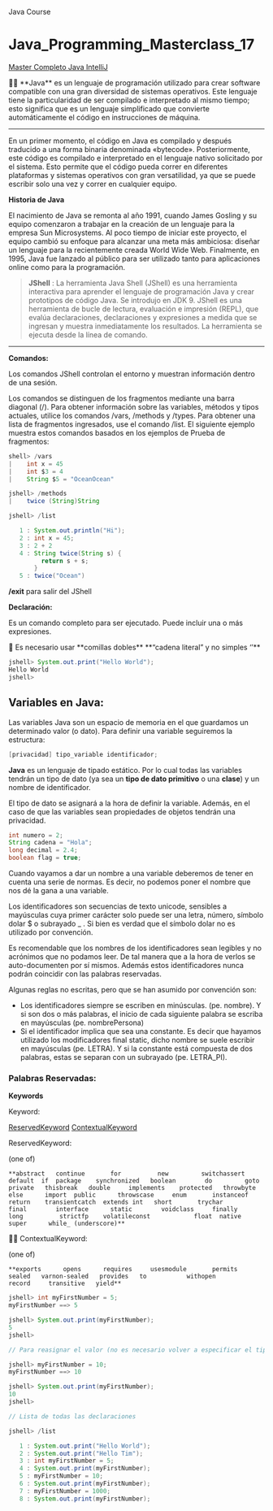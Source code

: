 
Java Course
# Java_Programming_Masterclass_17

[Master Completo Java IntelliJ](https://www.notion.so/Master-Completo-Java-IntelliJ-37f662702e6a4fb58b89cd6f550bc10a?pvs=21)

<aside>
☝🏼 **Java** es un lenguaje de programación utilizado para crear software compatible con una gran diversidad de sistemas operativos. Este lenguaje tiene la particularidad de ser compilado e interpretado al mismo tiempo; esto significa que es un lenguaje simplificado que convierte automáticamente el código en instrucciones de máquina.

</aside>

---

En un primer momento, el código en Java es compilado y después traducido a una forma binaria denominada «bytecode». Posteriormente, este código es compilado e interpretado en el lenguaje nativo solicitado por el sistema. Esto permite que el código pueda correr en diferentes plataformas y sistemas operativos con gran versatilidad, ya que se puede escribir solo una vez y correr en cualquier equipo.

**Historia de Java**

El nacimiento de Java se remonta al año 1991, cuando James Gosling y su equipo comenzaron a trabajar en la creación de un lenguaje para la empresa Sun Microsystems. Al poco tiempo de iniciar este proyecto, el equipo cambió su enfoque para alcanzar una meta más ambiciosa: diseñar un lenguaje para la recientemente creada World Wide Web. Finalmente, en 1995, Java fue lanzado al público para ser utilizado tanto para aplicaciones online como para la programación.

> **JShell** : La herramienta Java Shell (JShell) es una herramienta interactiva para aprender el lenguaje de programación Java y crear prototipos de código Java. Se introdujo en JDK 9. JShell es una herramienta de bucle de lectura, evaluación e impresión (REPL), que evalúa declaraciones, declaraciones y expresiones a medida que se ingresan y muestra inmediatamente los resultados. La herramienta se ejecuta desde la línea de comando.
> 

---

**Comandos:** 

Los comandos JShell controlan el entorno y muestran información dentro de una sesión.

Los comandos se distinguen de los fragmentos mediante una barra diagonal (/). Para obtener información sobre las variables, métodos y tipos actuales, utilice los comandos /vars, /methods y /types. Para obtener una lista de fragmentos ingresados, use el comando /list. El siguiente ejemplo muestra estos comandos basados en los ejemplos de Prueba de fragmentos:

```java
shell> /vars
|    int x = 45
|    int $3 = 4
|    String $5 = "OceanOcean"

jshell> /methods
|    twice (String)String

jshell> /list

   1 : System.out.println("Hi");
   2 : int x = 45;
   3 : 2 + 2
   4 : String twice(String s) {
         return s + s;
       }
   5 : twice("Ocean")
```

**/exit** para salir del JShell

**Declaración:**

Es un comando completo para ser ejecutado. Puede incluir una o más expresiones.

<aside>
🚨 Es necesario usar **comillas dobles** **“cadena literal” y no simples ‘’**

</aside>

```java
jshell> System.out.print("Hello World");
Hello World
jshell>
```

## Variables en Java:

Las variables Java son un espacio de memoria en el que guardamos un determinado valor (o dato). Para definir una variable seguiremos la estructura:

```java
[privacidad] tipo_variable identificador;
```

**Java** es un lenguaje de tipado estático. Por lo cual todas las variables tendrán un tipo de dato (ya sea un **tipo de dato primitivo** o una **clase**) y un nombre de identificador.

El tipo de dato se asignará a la hora de definir la variable. Además,
en el caso de que las variables sean propiedades de objetos tendrán una
privacidad.

```java
int numero = 2;
String cadena = "Hola";
long decimal = 2.4;
boolean flag = true;
```

Cuando vayamos a dar un nombre a
 una variable deberemos de tener en cuenta una serie de normas. Es 
decir, no podemos poner el nombre que nos dé la gana a una variable.

Los identificadores son secuencias de texto unicode, sensibles a 
mayúsculas cuya primer carácter solo puede ser una letra, número, 
símbolo dolar $ o subrayado _ . Si bien es verdad que el símbolo dolar 
no es utilizado por convención.

Es recomendable que los nombres de los identificadores sean legibles y
 no acrónimos que no podamos leer. De tal manera que a la hora de verlos
 se auto-documenten por sí mismos. Además estos identificadores nunca 
podrán coincidir con las palabras reservadas.

Algunas reglas no escritas, pero que se han asumido por convención son:

- Los identificadores siempre se escriben en minúsculas. (pe.
nombre). Y si son dos o más palabras, el inicio de cada siguiente
palabra se escriba en mayúsculas (pe. nombrePersona)
- Si el identificador implica que sea una constante. Es decir que
hayamos utilizado los modificadores final static, dicho nombre se suele
escribir en mayúsculas (pe. LETRA). Y si la constante está compuesta de
dos palabras, estas se separan con un subrayado (pe. LETRA_PI).

### Palabras Reservadas:

**Keywords**

Keyword:

[ReservedKeyword](https://docs.oracle.com/javase/specs/jls/se17/html/jls-3.html#jls-ReservedKeyword) [ContextualKeyword](https://docs.oracle.com/javase/specs/jls/se17/html/jls-3.html#jls-ContextualKeyword)

ReservedKeyword:

(one of) 

`**abstract   continue       for          new         switchassert     default  if  package    synchronized   boolean        do         goto    private   thisbreak   double     implements    protected   throwbyte      else      import  public      throwscase     enum       instanceof      return    transientcatch  extends int   short       trychar       final        interface      static        voidclass     finally    long          strictfp    volatileconst            float  native       super      while_ (underscore)**`

<aside>
☝🏼 ContextualKeyword:

</aside>

(one of) 

`**exports      opens      requires     usesmodule       permits    sealed   varnon-sealed   provides   to           withopen         record     transitive   yield**`

```java
jshell> int myFirstNumber = 5;
myFirstNumber ==> 5

jshell> System.out.print(myFirstNumber);
5
jshell>

// Para reasignar el valor (no es necesario volver a especificar el tipo de dato)

jshell> myFirstNumber = 10;
myFirstNumber ==> 10 

jshell> System.out.print(myFirstNumber);
10
jshell>

// Lista de todas las declaraciones 

jshell> /list

   1 : System.out.print("Hello World");
   2 : System.out.print("Hello Tim");
   3 : int myFirstNumber = 5;
   4 : System.out.print(myFirstNumber);
   5 : myFirstNumber = 10;
   6 : System.out.print(myFirstNumber);
   7 : myFirstNumber = 1000;
   8 : System.out.print(myFirstNumber);

